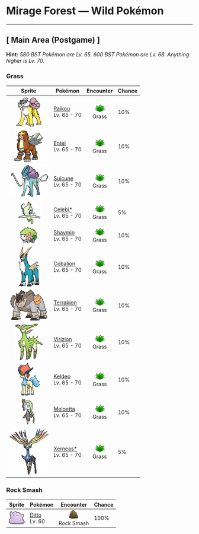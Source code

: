 # Mirage Forest — Wild Pokémon

---

## [ Main Area (Postgame) ]

**Hint:** <i>580 BST Pokémon are Lv. 65. 600 BST Pokémon are Lv. 68. Anything higher is Lv. 70.</i>

### Grass

| Sprite | Pokémon | Encounter | Chance |
|:------:|---------|:---------:|--------|
| ![Raikou](../../assets/sprites/raikou/front.gif "Raikou: Raikou embodies the speed of lightning. The roars of this Pokémon send shock waves shuddering through the air and shake the ground as if lightning bolts had come crashing down.") | [Raikou](../../pokemon/raikou.md/)<br>Lv. 65 - 70 | ![Grass](../../assets/encounter_types/grass.png "Grass")<br>Grass | 10% |
| ![Entei](../../assets/sprites/entei/front.gif "Entei: Entei embodies the passion of magma. This Pokémon is thought to have been born in the eruption of a volcano. It sends up massive bursts of fire that utterly consume all that they touch.") | [Entei](../../pokemon/entei.md/)<br>Lv. 65 - 70 | ![Grass](../../assets/encounter_types/grass.png "Grass")<br>Grass | 10% |
| ![Suicune](../../assets/sprites/suicune/front.gif "Suicune: Suicune embodies the compassion of a pure spring of water. It runs across the land with gracefulness. This Pokémon has the power to purify dirty water.") | [Suicune](../../pokemon/suicune.md/)<br>Lv. 65 - 70 | ![Grass](../../assets/encounter_types/grass.png "Grass")<br>Grass | 10% |
| ![Celebi*](../../assets/sprites/celebi/front.gif "Celebi*: This Pokémon came from the future by crossing over time. It is thought that so long as Celebi appears, a bright and shining future awaits us.") | [Celebi*](../../pokemon/celebi.md/)<br>Lv. 65 - 70 | ![Grass](../../assets/encounter_types/grass.png "Grass")<br>Grass | 5% |
| ![Shaymin](../../assets/sprites/shaymin-land/front.gif "Shaymin: The blooming of Gracidea flowers confers the power of flight upon it. Feelings of gratitude are the message it delivers.") | [Shaymin](../../pokemon/shaymin-land.md/)<br>Lv. 65 - 70 | ![Grass](../../assets/encounter_types/grass.png "Grass")<br>Grass | 10% |
| ![Cobalion](../../assets/sprites/cobalion/front.gif "Cobalion: It has a body and heart of steel. It worked with its allies to punish people when they hurt Pokémon.") | [Cobalion](../../pokemon/cobalion.md/)<br>Lv. 65 - 70 | ![Grass](../../assets/encounter_types/grass.png "Grass")<br>Grass | 10% |
| ![Terrakion](../../assets/sprites/terrakion/front.gif "Terrakion: Spoken of in legend, this Pokémon used its phenomenal power to destroy a castle in its effort to protect Pokémon.") | [Terrakion](../../pokemon/terrakion.md/)<br>Lv. 65 - 70 | ![Grass](../../assets/encounter_types/grass.png "Grass")<br>Grass | 10% |
| ![Virizion](../../assets/sprites/virizion/front.gif "Virizion: Legends say this Pokémon confounded opponents with its swift movements.") | [Virizion](../../pokemon/virizion.md/)<br>Lv. 65 - 70 | ![Grass](../../assets/encounter_types/grass.png "Grass")<br>Grass | 10% |
| ![Keldeo](../../assets/sprites/keldeo-ordinary/front.gif "Keldeo: When it is resolute, its body fills with power and it becomes swifter. Its jumps are then too fast to follow.") | [Keldeo](../../pokemon/keldeo-ordinary.md/)<br>Lv. 65 - 70 | ![Grass](../../assets/encounter_types/grass.png "Grass")<br>Grass | 10% |
| ![Meloetta](../../assets/sprites/meloetta-aria/front.gif "Meloetta: Its melodies are sung with a special vocalization method that can control the feelings of those who hear it.") | [Meloetta](../../pokemon/meloetta-aria.md/)<br>Lv. 65 - 70 | ![Grass](../../assets/encounter_types/grass.png "Grass")<br>Grass | 10% |
| ![Xerneas*](../../assets/sprites/xerneas/front.gif "Xerneas*: When the horns on its head shine in seven colors, it is said to be sharing everlasting life.") | [Xerneas*](../../pokemon/xerneas.md/)<br>Lv. 65 - 70 | ![Grass](../../assets/encounter_types/grass.png "Grass")<br>Grass | 5% |

### Rock Smash

| Sprite | Pokémon | Encounter | Chance |
|:------:|---------|:---------:|--------|
| ![Ditto](../../assets/sprites/ditto/front.gif "Ditto: Ditto rearranges its cell structure to transform itself into other shapes. However, if it tries to transform itself into something by relying on its memory, this Pokémon manages to get details wrong.") | [Ditto](../../pokemon/ditto.md/)<br>Lv. 60 | ![Rock Smash](../../assets/encounter_types/rock_smash.png "Rock Smash")<br>Rock Smash | 100% |

